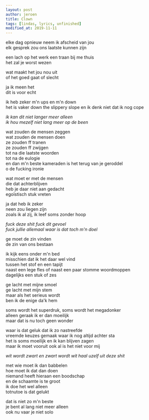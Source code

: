 ```yaml
---
layout: post
author: jeroen
title: Clown
tags: [lindas, lyrics, unfinished]
modified_at: 2019-11-11
---
```


elke dag opnieuw neem ik afscheid van jou  
elk gesprek zou ons laatste kunnen zijn  

een lach op het werk een traan bij me thuis  
het zal je worst wezen

wat maakt het jou nou uit  
of het goed gaat of slecht  

ja ik meen het  
dit is voor echt  

ik heb zeker m'n ups en m'n down  
het is vaker down the slippery slope en ik denk niet dat ik nog cope  

_ik kan dit niet langer meer alleen_  
_ik hou mezelf niet lang meer op de been_  

wat zouden de mensen zeggen  
wat zouden de mensen doen  
ze zouden ff tranen  
ze zouden ff zwijgen  
tot na die laatste woorden  
tot na de eulogie  
en dan m'n beste kameraden is het terug van je geroddel  
o de fucking ironie  

wat moet er met de mensen  
die dat achterblijven  
heb je daar niet aan gedacht  
egoïstisch stuk vreten  

ja dat heb ik zeker  
neen zou liegen zijn  
zoals ik al zij, ik leef soms zonder hoop

_fuck deze shit fuck dit gevoel_  
_fuck jullie allemaal waar is dat toch m'n doel_  

ge moet de zin vinden  
de zin van ons bestaan  

ik kijk eens onder m'n bed  
misschien dat ik het daar wel vind  
tussen het stof en een tapijt  
naast een lege fles
of naast een paar stomme woordmoppen  
dagelijks een stuk of zes  

ge lacht met mijne smoel  
ge lacht met mijn stem  
maar als het serieus wordt  
ben ik de enige da'k hem  

soms wordt het superdruk, soms wordt het megadonker  
alleen geraak ik er dan moeilijk  
maar dat is nu toch geen wonder  

waar is dat geluk dat ik zo nastreefde  
vreemde keuzes gemaak waar ik nog altijd achter sta  
het is soms moeilijk en ik kan blijven zagen  
maar ik moet vooruit ook al is het niet voor mij  

_wit wordt zwart en zwart wordt wit_
_haal uzelf uit deze shit_  

met wie moet ik dan babbelen  
hoe moet ik dat dan doen  
niemand heeft hieraan een boodschap  
en de schaamte is te groot  
ik doe het wel alleen  
totnutoe is dat gelukt  

dat is niet zo m'n beste  
je bent al lang niet meer alleen  
ook nu vaar je niet solo  

